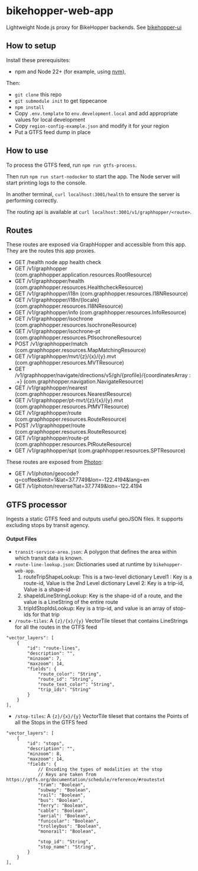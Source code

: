 # bikehopper-web-app

Lightweight Node.js proxy for BikeHopper backends. See
[bikehopper-ui](https://github.com/bikehopper/bikehopper-ui)

## How to setup

Install these prerequisites:
- npm and Node 22+ (for example, using [nvm](https://github.com/nvm-sh/nvm#installing-and-updating)),

Then:
- `git clone` this repo
- `git submodule init` to get tippecanoe
- `npm install`
- Copy `.env.template` to `env.development.local` and add appropriate values for local development
- Copy `region-config-example.json` and modify it for your region
- Put a GTFS feed dump in place

## How to use

To process the GTFS feed, run `npm run gtfs-process`.

Then run `npm run start-nodocker` to start the app. The Node server will start printing logs to the console.

In another terminal, `curl localhost:3001/health` to ensure the server is performing correctly.

The routing api is available at `curl localhost:3001/v1/graphhopper/<route>`.

## Routes

These routes are exposed via GraphHopper and accessible from this app. They are the routes this app proxies.
- GET     /health node app health check
- GET     /v1/graphhopper (com.graphhopper.application.resources.RootResource)
- GET     /v1/graphhopper/health (com.graphhopper.resources.HealthcheckResource)
- GET     /v1/graphhopper/i18n (com.graphhopper.resources.I18NResource)
- GET     /v1/graphhopper/i18n/{locale} (com.graphhopper.resources.I18NResource)
- GET     /v1/graphhopper/info (com.graphhopper.resources.InfoResource)
- GET     /v1/graphhopper/isochrone (com.graphhopper.resources.IsochroneResource)
- GET     /v1/graphhopper/isochrone-pt (com.graphhopper.resources.PtIsochroneResource)
- POST    /v1/graphhopper/match (com.graphhopper.resources.MapMatchingResource)
- GET     /v1/graphhopper/mvt/{z}/{x}/{y}.mvt (com.graphhopper.resources.MVTResource)
- GET     /v1/graphhopper/navigate/directions/v5/gh/{profile}/{coordinatesArray : .+} (com.graphhopper.navigation.NavigateResource)
- GET     /v1/graphhopper/nearest (com.graphhopper.resources.NearestResource)
- GET     /v1/graphhopper/pt-mvt/{z}/{x}/{y}.mvt (com.graphhopper.resources.PtMVTResource)
- GET     /v1/graphhopper/route (com.graphhopper.resources.RouteResource)
- POST    /v1/graphhopper/route (com.graphhopper.resources.RouteResource)
- GET     /v1/graphhopper/route-pt (com.graphhopper.resources.PtRouteResource)
- GET     /v1/graphhopper/spt (com.graphhopper.resources.SPTResource)

These routes are exposed from [Photon](https://photon.komoot.io/):
- GET /v1/photon/geocode?q=coffee&limit=1&lat=37.7749&lon=-122.4194&lang=en
- GET /v1/photon/reverse?lat=37.7749&lon=-122.4194



## GTFS processor

Ingests a static GTFS feed and outputs useful geoJSON files. It supports excluding stops by transit agency.

#### Output Files
* `transit-service-area.json`: A polygon that defines the area within which transit data is known.
* `route-line-lookup.json`: Dictionaries used at runtime by `bikehopper-web-app`.
    1. routeTripShapeLookup:
        This is a two-level dictionary
        Level1 :
            Key is a route-id, Value is the 2nd Level dictionary
        Level 2:
            Key is a trip-id, Value is a shape-id
    2. shapeIdLineStringLookup:
        Key is the shape-id of a route, and the value is a LineString of the entire route
    3. tripIdStopIdsLookup:
        Key is a trip-id, and value is an array of stop-ids for that trip
* `/route-tiles`: A `{z}/{x}/{y}` VectorTile tileset that contains LineStrings for all the routes in the GTFS feed
```
"vector_layers": [
    {
        "id": "route-lines",
        "description": "",
        "minzoom": 7,
        "maxzoom": 14,
        "fields": {
            "route_color": "String",
            "route_id": "String",
            "route_text_color": "String",
            "trip_ids": "String"
        }
    }
],
```
* `/stop-tiles`: A `{z}/{x}/{y}` VectorTile tileset that contains the Points of all the Stops in the GTFS feed
```
"vector_layers": [
    {
        "id": "stops",
        "description": "",
        "minzoom": 8,
        "maxzoom": 14,
        "fields": {
            // Encoding the types of modalities at the stop
            // Keys are taken from https://gtfs.org/documentation/schedule/reference/#routestxt
            "tram": "Boolean",
            "subway": "Boolean",
            "rail": "Boolean",
            "bus": "Boolean",
            "ferry": "Boolean",
            "cable": "Boolean",
            "aerial": "Boolean",
            "funicular": "Boolean",
            "trolleybus": "Boolean",
            "monorail": "Boolean",

            "stop_id": "String",
            "stop_name": "String",
        }
    }
],
```

